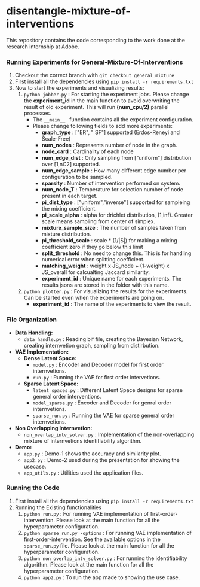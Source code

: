 # disentangle-mixture-of-interventions
This repository contains the code corresponding to the work done at the research internship at Adobe.


### Running Experiments for General-Mixture-Of-Interventions
1. Checkout the correct branch with ```` git checkout general_mixture ````
2. First install all the dependencies using ```` pip install -r requirements.txt ````
3. Now to start the experiments and visualizing results:
	1. ```` python jobber.py ```` : For starting the experiment jobs. Please change the **experiment_id** in the main function to avoid overwriting the result of old experiment. This will run **(num_cpu/2)** parallel processes.
  		* The ````__main__ ```` function contains all the experiment configuration. 
		* Please change following fields to add more experiments:
			* **graph_type** : ["ER", " SF"] supported (Erdos-Reneyi and Scale-Free)
			* **num_nodes** : Represents number of node in the graph.
			* **node_card** : Cardinality of each node
			* **num_edge_dist** : Only sampling from ["uniform"] distribution over [1,nC2] supported.
			* **num_edge_sample** : How many different edge number per configuration to be sampled. 
			* **sparsity** : Number of intervention performed on system.
			* **num_node_T** : Temperature for selection number of node present in each target.
			* **pi_dist_type** : ["uniform","inverse"] supported for sampleing the mixing coefficient.
			* **pi_scale_alpha** : alpha for drichlet distribution, (1,inf). Greater scale means sampling from center of simplex.
			* **mixture_sample_size** : The number of samples taken from mixture distribution.
			* **pi_threshold_scale** : scale * (1/|S|) for making a mixing coefficient zero if they go below this limit
			* **split_threshold** : No need to change this. This is for handling numerical error when splitting coefficient.
			* **matching_weight** : weight x JS_node + (1-weight) x JS_overall for calcualting Jaccard similarity.
			* **experiment_id** : Unique name for each experiments. The results jsons are stored in the folder with this name.
	2. ```` python plotter.py ```` : For visualizing the results for the experiments. Can be started even when the experiments are going on.
		* **experiment_id** : The name of the experiments to view the result.
  

### File Organization
+ **Data Handling:**
    - ````data_handle.py```` : Reading bif file, creating the Bayesian Network, creating internvetion graph, sampling from distirbution.
+ **VAE Implementation:**
    - **Dense Latent Space:**
        * ```` model.py ```` : Encoder and Decoder model for first order internvetions.
        * ```` run.py ```` : Running the VAE for first order intervetions.
    - **Sparse Latent Space:**
        * ````latent_spaces.py```` : Different Latent Space designs for sparse general order interventions.
        * ````model_sparse.py```` : Encoder and Decoder for genral order internvetions.
        * ````sparse_run.py```` : Running the VAE for sparse general order internvetions.
+ **Non Overlapping Internvetion:**
    - ````non_overlap_intv_solver.py```` : Implementation of the non-overlapping mixture of internvetions identifiability algorithm.
+ **Demo:**
    - ````app.py```` : Demo-1 shows the accuracy and similarity plot.
    - ````app2.py```` : Demo-2 used during the presentation for showing the usecase.
    - ````app_utils.py```` : Utilities used the application files.

### Running the Code
1. First install all the dependencies using ````pip install -r requirements.txt````
2. Running the Existing functionalities
	1. ````python run.py```` : For running VAE implementation of first-order-intervention. Please look at the main function for all the hyperparameter configuration.
	2. ````python sparse_run.py -options```` : For running VAE implementation of first-order-intervention. See the available options in the ````sparse_run.py```` file. Please look at the main function for all the hyperparameter configuration.
	3. ````python non_overlap_intv_solver.py```` : For running the identifiability algorithm. Please look at the main function for all the hyperparameter configuration.
	4. ````python app2.py```` : To run the app made to showing the use case.
